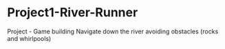 # Project1-River-Runner
Project - Game building
Navigate down the river avoiding obstacles (rocks and whirlpools)